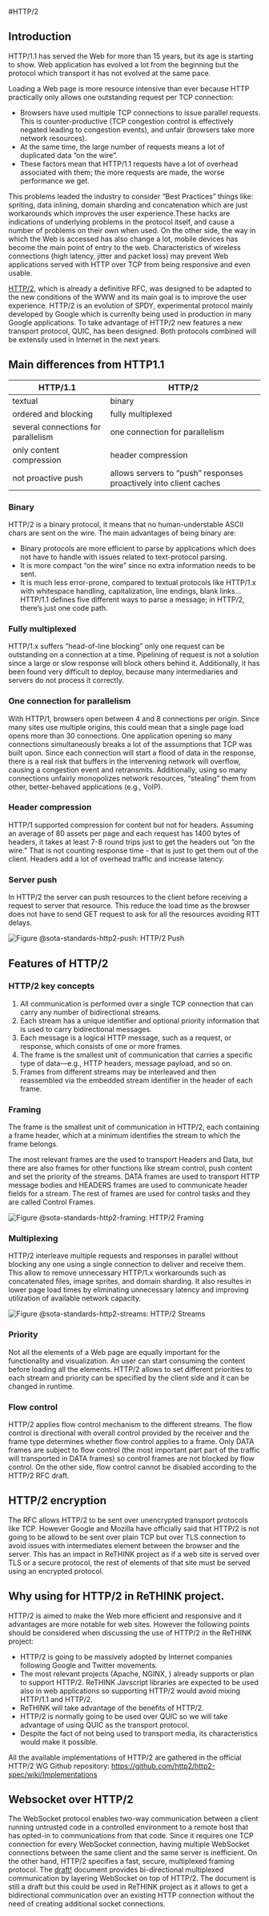 #HTTP/2 

## Introduction

HTTP/1.1 has served the Web for more than 15 years, but its age is starting to show. Web application has evolved a lot from the beginning but the protocol which transport it has not evolved at the same pace.

Loading a Web page is more resource intensive than ever because HTTP practically only allows one outstanding request per TCP connection:
* Browsers have used multiple TCP connections to issue parallel requests. This is counter-productive (TCP congestion control is effectively negated leading to congestion events), and unfair (browsers take more network resources).
* At the same time, the large number of requests means a lot of duplicated data “on the wire”.
* These factors mean that HTTP/1.1 requests have a lot of overhead associated with them; the more  requests are made, the worse performance we get.

This problems leaded the industry to consider “Best Practices” things like: spriting, data inlining, domain sharding and concatenation which are just workarounds which improves the user experience.These hacks are indications of underlying problems in the protocol itself, and cause a number of problems on their own when used.
On the other side, the way in which the Web is accessed has also change a lot, mobile devices has become the main point of entry to the web. Characteristics of wireless connections (high latency, jitter and packet loss) may prevent Web applications served with HTTP over TCP from being responsive and even usable.

[HTTP/2](https://tools.ietf.org/html/rfc7540), which is already a definitive RFC, was designed to be adapted to the new conditions of the WWW and its main goal is to improve the user experience. HTTP/2 is an evolution of SPDY, experimental protocol mainly developed by Google which is currenlty being used in production in many Google applications.
To take advantage of HTTP/2 new features a new transport protocol, QUIC, has been designed. Both protocols combined will be extensily used in Internet in the next years. 


## Main differences from HTTP1.1 

|HTTP/1.1   | HTTP/2  | 
|---|---|
|textual   | binary  |
| ordered and blocking  | fully multiplexed  |
| several connections for parallelism  |  one connection for parallelism |
| only content compression  | header compression  |
|   not proactive push     |     allows servers to “push” responses proactively into client caches      |

### Binary

HTTP/2 is a binary protocol, it means that no human-understable ASCII chars are sent on the wire. The main advantages of being binary are:
* Binary protocols are more efficient to parse by applications which does not have to handle with issues related to text-protocol parsing. 
* It is more compact “on the wire” since no extra information needs to be sent.
* It is much less error-prone, compared to textual protocols like HTTP/1.x with whitespace handling, capitalization, line endings, blank links...
HTTP/1.1 defines five different ways to parse a message; in HTTP/2, there’s just one code path.

### Fully multiplexed

HTTP/1.x suffers “head-of-line blocking”  only one request can be outstanding on a connection at a time. Pipelining of request is not a solution since a large or slow response will block others behind it. Additionally, it has been found very difficult to deploy, because many intermediaries and servers do not process it correctly.

### One connection for parallelism

With HTTP/1, browsers open between 4 and 8 connections per origin. Since many sites use multiple origins, this could mean that a single page load opens more than 30 connections. One application opening so many connections simultaneously breaks a lot of the assumptions that TCP was built upon. 
Since each connection will start a flood of data in the response, there is a real risk that buffers in the intervening network will overflow, causing a congestion event and retransmits.
Additionally, using so many connections unfairly monopolizes network resources, “stealing” them from other, better-behaved applications (e.g., VoIP).

### Header compression

HTTP/1 supported compression for content but not for headers. Assuming an average of 80 assets per page and each request has 1400 bytes of headers, it takes at least 7-8 round trips just to get the headers out “on the wire.” That is not counting response time - that is just to get them out of the client. 
Headers add a lot of overhead traffic and increase latency.

### Server push

In HTTP/2 the server can push resources to the client before receiving a request to server that resource. This reduce the load time as the browser does not have to send GET request to ask for all the resources avoiding RTT delays.

![Figure @sota-standards-http2-push: HTTP/2 Push](http2-push.png)


## Features of HTTP/2 

### HTTP/2 key concepts

1. All communication is performed over a single TCP connection that can carry any number of bidirectional streams.
2. Each stream has a unique identifier and optional priority information that is used to carry bidirectional messages.
3. Each message is a logical HTTP message, such as a request, or response, which consists of one or more frames.
4. The frame is the smallest unit of communication that carries a specific type of data—e.g., HTTP headers, message payload, and so on. 
5. Frames from different streams may be interleaved and then reassembled via the embedded stream identifier in the header of each frame.


### Framing
The frame is the smallest unit of communication in HTTP/2, each containing a frame header, which at a minimum identifies the stream to which the frame belongs. 

The most relevant frames are the used to transport Headers and Data, but there are also frames for other functions like stream control, push content and set the priority of the streams.
DATA frames are used to transport HTTP message bodies and HEADERS frames are used to communicate header fields for a stream. The rest of frames are used for control tasks and they are called Control Frames.


![Figure @sota-standards-http2-framing: HTTP/2 Framing](http2_framing.png)


### Multiplexing

HTTP/2 interleave multiple requests and responses in parallel without blocking any one using a single connection to deliver and receive them. This allow to remove unnecessary HTTP/1.x workarounds such as concatenated files, image sprites, and domain sharding. 
It also resultes in  lower page load times by eliminating unnecessary latency and improving utilization of available network capacity.


![Figure @sota-standards-http2-streams: HTTP/2 Streams](http2_streams.png)


### Priority

Not all the elements of a Web page are equally important for the functionality and visualization. An user can start consuming the content before loading all the elements. 
HTTP/2 allows to set different priorities to each stream and priority can be specified by the client side and it can be changed in runtime.

### Flow control

HTTP/2 applies flow control mechanism to the different streams. The flow control is directional with overall control provided by the receiver and the frame type determines whether flow control applies to a frame. Only DATA frames are subject to flow control (the most important part part of the traffic will transported in DATA frames) so control frames are not blocked by flow control.
On the other side, flow control cannot be disabled according to the HTTP/2 RFC draft.


## HTTP/2 encryption

The RFC allows HTTP/2 to be sent over unencrypted transport protocols like TCP. However Google and Mozilla have officially said that HTTP/2 is not going to be allowd to be sent over plain TCP but over TLS connection to avoid issues with intermediates element between the browser and the server. This has an impact in ReTHINK project as if a web site is served over TLS or a secure protocol, the rest of elements of that site must be served using an encrypted protocol. 

## Why using for HTTP/2 in ReTHINK project.

HTTP/2 is aimed to make the Web more efficient and responsive and it advantages are more notable for web sites. However the following points should be considered when discussing the use of HTTP/2 in the ReTHINK project:
* HTTP/2 is going to be massively adopted by Internet companies following Google and Twitter movements.
* The most relevant projects (Apache, NGINX, ) already supports or plan to support HTTP/2.
ReTHINK Javscript libraries are expected to be used also in web applications so supporting HTTP/2 would avoid mixing HTTP/1.1 and HTTP/2.
* ReTHINK will take advantage of the benefits of HTTP/2.
* HTTP/2 is normally going to be used over QUIC so we will take advantage of using QUIC as the transport protocol.
* Despite the fact of not being used to transport media, its characteristics would make it possible.

All the available implementations of HTTP/2 are gathered in the official HTTP/2 WG Github repository:  https://github.com/http2/http2-spec/wiki/Implementations


## Websocket over HTTP/2

The WebSocket protocol enables two-way communication between a client running untrusted code in a controlled environment to a remote host that has opted-in to communications from that code.  Since it requires one TCP connection for every WebSocket connection, having multiple WebSocket connections between the same client and the same server is inefficient.  On the other hand, HTTP/2 specifies a fast, secure, multiplexed framing protocol.  The  [draft!](http://tools.ietf.org/html/draft-hirano-httpbis-websocket-over-http2) document provides bi-directional multiplexed communication by layering WebSocket on top of HTTP/2. 
The document is still a draft but this could be used in ReTHINK project as it allows to get a bidirectional communication over an existing HTTP connection without the need of creating additional socket connections.


